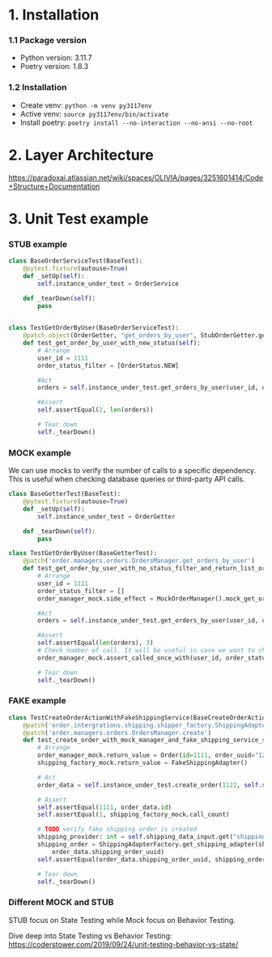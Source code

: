 # 1. Installation
### 1.1 Package version
* Python version: 3.11.7
* Poetry version: 1.8.3

### 1.2 Installation
- Create venv:  `python -m venv py3117env`
- Active venv: `source py3117env/bin/activate`
- Install poetry: `poetry install --no-interaction --no-ansi --no-root`


# 2. Layer Architecture
https://paradoxai.atlassian.net/wiki/spaces/OLIVIA/pages/3251601414/Code+Structure+Documentation

# 3. Unit Test example

### STUB example

````python
class BaseOrderServiceTest(BaseTest):
    @pytest.fixture(autouse=True)
    def _setUp(self):
        self.instance_under_test = OrderService

    def _tearDown(self):
        pass

    
class TestGetOrderByUser(BaseOrderServiceTest):
    @patch.object(OrderGetter, "get_orders_by_user", StubOrderGetter.get_orders_by_user_with_new_status)
    def test_get_order_by_user_with_new_status(self):
        # Arrange
        user_id = 1111
        order_status_filter = [OrderStatus.NEW]

        #Act
        orders = self.instance_under_test.get_orders_by_user(user_id, order_status_filter)

        #Assert
        self.assertEqual(2, len(orders))

        # Tear down
        self._tearDown()
````

### MOCK example
We can use mocks to verify the number of calls to a specific dependency. This is useful when checking database queries or third-party API calls.

````python
class BaseGetterTest(BaseTest):
    @pytest.fixture(autouse=True)
    def _setUp(self):
        self.instance_under_test = OrderGetter

    def _tearDown(self):
        pass

class TestGetOrderByUser(BaseGetterTest):
    @patch('order.managers.orders.OrdersManager.get_orders_by_user')
    def test_get_order_by_user_with_no_status_filter_and_return_list_orders(self, order_manager_mock):
        # Arrange
        user_id = 1111
        order_status_filter = []
        order_manager_mock.side_effect = MockOrderManager().mock_get_orders_by_user

        #Act
        orders = self.instance_under_test.get_orders_by_user(user_id, order_status_filter)

        #Assert
        self.assertEqual(len(orders), 3)
        # Check number of call. It will be useful in case we want to check how many times the method is called
        order_manager_mock.assert_called_once_with(user_id, order_status_filter)

        # Tear down
        self._tearDown()
````

### FAKE example

````python
class TestCreateOrderActionWithFakeShippingService(BaseCreateOrderActionTest):
    @patch('order.intergrations.shipping.shipper_factory.ShippingAdapterFactory.get_shipping_adapter')
    @patch('order.managers.orders.OrdersManager.create')
    def test_create_order_with_mock_manager_and_fake_shipping_service_successful(self, order_manager_mock, shipping_factory_mock):
        # Arrange
        order_manager_mock.return_value = Order(id=1111, order_uuid="1234_1111", user_id=1122, status=OrderStatus.NEW)
        shipping_factory_mock.return_value = FakeShippingAdapter()

        # Act
        order_data = self.instance_under_test.create_order(1122, self.shipping_data_input)

        # Assert
        self.assertEqual(1111, order_data.id)
        self.assertEqual(1, shipping_factory_mock.call_count)

        # TODO verify fake shipping order is created
        shipping_provider: int = self.shipping_data_input.get("shipping_data").get("shipping_provider")
        shipping_order = ShippingAdapterFactory.get_shipping_adapter(shipping_provider).get_shipping_order(
            order_data.shipping_order_uuid)
        self.assertEqual(order_data.shipping_order_uuid, shipping_order.shipping_order_uuid)

        # Tear down
        self._tearDown()
````

### Different MOCK and STUB
STUB focus on State Testing while Mock focus on Behavior Testing.

Dive deep into State Testing vs Behavior Testing: https://coderstower.com/2019/09/24/unit-testing-behavior-vs-state/

